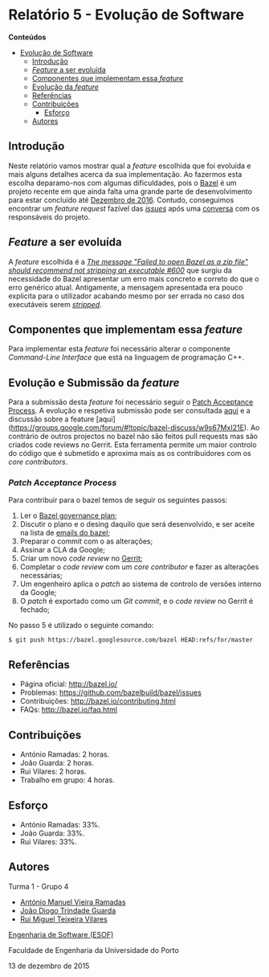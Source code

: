# Relatório 5 - Evolução de Software #

**Conteúdos**
- [Evolução de Software](#relatório-5---evolução-de-software)
	- [Introdução](#introdução)
  - [*Feature* a ser evoluída](#feature-a-ser-evoluída)
  - [Componentes que implementam essa *feature*](#componentes-que-implementam-essa-feature)
  - [Evolução da *feature*](#evolução-e-submissão-da-feature)
  - [Referências](#referências)
  - [Contribuições](#contribuições)
	- [Esforço](#esforço)
  - [Autores](#autores)

## Introdução ##

Neste relatório vamos mostrar qual a *feature* escolhida que foi evoluída e mais alguns detalhes acerca da sua implementação. Ao fazermos esta escolha deparamo-nos com algumas dificuldades, pois o [Bazel](http://bazel.io/) é um projeto recente em que ainda falta uma grande parte de desenvolvimento para estar concluído até [Dezembro de 2016](http://bazel.io/roadmap.html). Contudo, conseguimos encontrar um *feature request* fazível das [*issues*](https://github.com/bazelbuild/bazel/issues?utf8=%E2%9C%93&q=) após uma [conversa](https://groups.google.com/forum/#!topic/bazel-discuss/w9s67MxI21E) com os responsáveis do projeto.

## *Feature* a ser evoluída ##

A *feature* escolhida é a [*The message "Failed to open Bazel as a zip file" should recommend not stripping an executable #600*](https://github.com/bazelbuild/bazel/issues/600) que surgiu da necessidade do Bazel apresentar um erro mais concreto e correto do que o erro genérico atual. Antigamente, a mensagem apresentada era pouco explicita para o utilizador acabando mesmo por ser errada no caso dos executáveis serem [*stripped*](https://en.wikipedia.org/wiki/Strip_(Unix)).

## Componentes que implementam essa *feature* ##

Para implementar esta *feature* foi necessário alterar o componente *Command-Line Interface* que está na linguagem de programação C++.

## Evolução e Submissão da *feature* ##


Para a submissão desta *feature* foi necessário seguir o [Patch Acceptance Process](http://bazel.io/contributing.html). A evolução e respetiva submissão pode ser consultada [aqui](https://bazel-review.googlesource.com/#/c/2540/) e a discussão sobre a feature [aqui] (https://groups.google.com/forum/#!topic/bazel-discuss/w9s67MxI21E). Ao contrário de outros projectos no bazel não são feitos pull requests mas são criados code reviews no Gerrit. Esta ferramenta permite um maior controlo do código que é submetido e aproxima mais as os contribuidores com os *core contributors*.

### *Patch Acceptance Process* ###

Para contribuir para o bazel temos de seguir os seguintes passos:

1. Ler o [Bazel governance plan](http://bazel.io/governance.html);
2. Discutir o plano e o desing daquilo que será desenvolvido, e ser aceite na lista de [emails do bazel](https://groups.google.com/forum/#!forum/bazel-dev);
3. Preparar o commit com o as alterações;
4. Assinar a CLA da Google;
5. Criar um novo *code review* no [Gerrit](https://bazel-review.googlesource.com/);
6. Completar o *code review* com um *core contributor* e fazer as alterações necessárias;
7. Um engenheiro aplica o *patch* ao sistema de controlo de versões interno da Google;
8. O *patch* é exportado como um *Git commit*, e o *code review* no Gerrit é fechado;

No passo 5 é utilizado o seguinte comando:
```
$ git push https://bazel.googlesource.com/bazel HEAD:refs/for/master
```

## Referências ##

* Página oficial: http://bazel.io/
* Problemas: https://github.com/bazelbuild/bazel/issues
* Contribuições: http://bazel.io/contributing.html
* FAQs: http://bazel.io/faq.html

## Contribuições ##
* António Ramadas: 2 horas.
* João Guarda: 2 horas.
* Rui Vilares: 2 horas.
* Trabalho em grupo: 4 horas.

## Esforço ##
* António Ramadas: 33%.
* João Guarda: 33%.
* Rui Vilares: 33%.

## Autores ##

Turma 1 - Grupo 4

* [António Manuel Vieira Ramadas](https://github.com/antonio-ramadas)
* [João Diogo Trindade Guarda](https://github.com/Digas29)
* [Rui Miguel Teixeira Vilares](https://github.com/RuiVilares)

[Engenharia de Software (ESOF)](https://sigarra.up.pt/feup/pt/ucurr_geral.ficha_uc_view?pv_ocorrencia_id=368707)

Faculdade de Engenharia da Universidade do Porto

13 de dezembro de 2015
